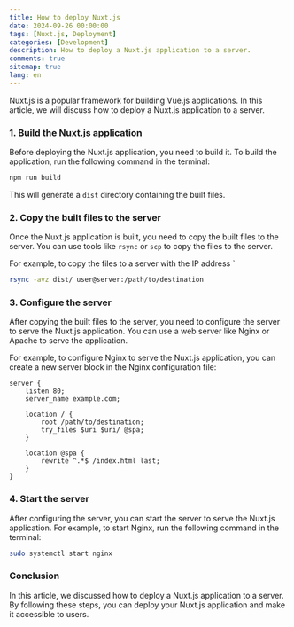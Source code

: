 ```yaml
---
title: How to deploy Nuxt.js
date: 2024-09-26 00:00:00
tags: [Nuxt.js, Deployment]
categories: [Development]
description: How to deploy a Nuxt.js application to a server.
comments: true
sitemap: true
lang: en
---
```


Nuxt.js is a popular framework for building Vue.js applications. In this article, we will discuss how to deploy a Nuxt.js application to a server.

### 1. Build the Nuxt.js application

Before deploying the Nuxt.js application, you need to build it. To build the application, run the following command in the terminal:

```bash
npm run build
```

This will generate a `dist` directory containing the built files.

### 2. Copy the built files to the server

Once the Nuxt.js application is built, you need to copy the built files to the server. You can use tools like `rsync` or `scp` to copy the files to the server.

For example, to copy the files to a server with the IP address `
```bash
rsync -avz dist/ user@server:/path/to/destination
```

### 3. Configure the server

After copying the built files to the server, you need to configure the server to serve the Nuxt.js application. You can use a web server like Nginx or Apache to serve the application.

For example, to configure Nginx to serve the Nuxt.js application, you can create a new server block in the Nginx configuration file:

```nginx
server {
    listen 80;
    server_name example.com;

    location / {
        root /path/to/destination;
        try_files $uri $uri/ @spa;
    }

    location @spa {
        rewrite ^.*$ /index.html last;
    }
}
```

### 4. Start the server

After configuring the server, you can start the server to serve the Nuxt.js application. For example, to start Nginx, run the following command in the terminal:

```bash
sudo systemctl start nginx
```

### Conclusion

In this article, we discussed how to deploy a Nuxt.js application to a server. By following these steps, you can deploy your Nuxt.js application and make it accessible to users.
```